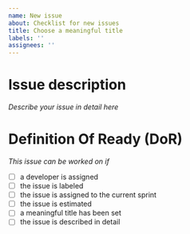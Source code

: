 ```yaml
---
name: New issue
about: Checklist for new issues
title: Choose a meaningful title
labels: ''
assignees: ''
---
```


# Issue description

_Describe your issue in detail here_

# Definition Of Ready (DoR)

_This issue can be worked on if_

-   [ ] a developer is assigned
-   [ ] the issue is labeled
-   [ ] the issue is assigned to the current sprint
-   [ ] the issue is estimated
-   [ ] a meaningful title has been set
-   [ ] the issue is described in detail
